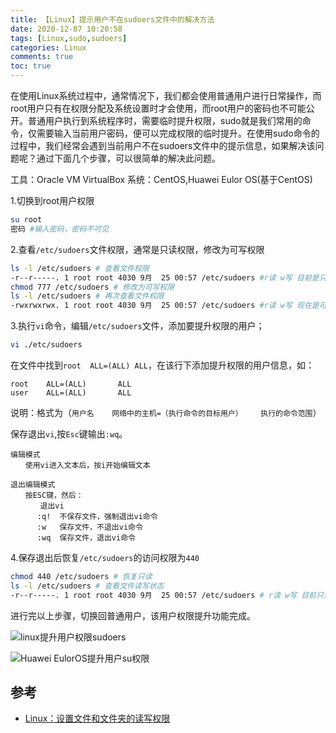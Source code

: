 ```yaml
---
title: 【Linux】提示用户不在sudoers文件中的解决方法
date: 2020-12-07 10:20:58
tags: [Linux,sudo,sudoers]
categories: Linux
comments: true
toc: true
---
```


 在使用Linux系统过程中，通常情况下，我们都会使用普通用户进行日常操作，而root用户只有在权限分配及系统设置时才会使用，而root用户的密码也不可能公开。普通用户执行到系统程序时，需要临时提升权限，sudo就是我们常用的命令，仅需要输入当前用户密码，便可以完成权限的临时提升。在使用sudo命令的过程中，我们经常会遇到当前用户不在sudoers文件中的提示信息，如果解决该问题呢？通过下面几个步骤，可以很简单的解决此问题。

<!--more-->

工具：Oracle VM VirtualBox
系统：CentOS,Huawei Eulor OS(基于CentOS)

1.切换到root用户权限

``` bash
su root
密码 #输入密码，密码不可见
```

2.查看`/etc/sudoers`文件权限，通常是只读权限，修改为可写权限

``` bash
ls -l /etc/sudoers # 查看文件权限
-r--r-----. 1 root root 4030 9月  25 00:57 /etc/sudoers #r读 w写 目前是只读状态
chmod 777 /etc/sudoers # 修改为可写权限
ls -l /etc/sudoers # 再次查看文件权限
-rwxrwxrwx. 1 root root 4030 9月  25 00:57 /etc/sudoers #r读 w写 现在是可写状态
```

3.执行`vi`命令，编辑`/etc/sudoers`文件，添加要提升权限的用户；

``` bash 
vi ./etc/sudoers
```
在文件中找到`root  ALL=(ALL) ALL`，在该行下添加提升权限的用户信息，如：
``` 
root    ALL=(ALL)       ALL
user    ALL=(ALL)       ALL
```
说明：格式为（`用户名    网络中的主机=（执行命令的目标用户）    执行的命令范围`）

保存退出`vi`,按`Esc`键输出`:wq`。

    编辑模式
    　　使用vi进入文本后，按i开始编辑文本

    退出编辑模式 
    　　按ESC键，然后：
    　　　　退出vi
    　　　 :q!  不保存文件，强制退出vi命令
    　　　 :w   保存文件，不退出vi命令
    　　　 :wq  保存文件，退出vi命令

4.保存退出后恢复`/etc/sudoers`的访问权限为`440`

``` bash
chmod 440 /etc/sudoers # 恢复只读
ls -l /etc/sudoers # 查看文件读写状态
-r--r-----. 1 root root 4030 9月  25 00:57 /etc/sudoers # r读 w写 目前只读
```

进行完以上步骤，切换回普通用户，该用户权限提升功能完成。

![linux提升用户权限sudoers](https://gitee.com/Sogrey/gitee-cdn/raw/master/imgs/linux提升用户权限sudoers.png)

![Huawei EulorOS提升用户su权限](https://gitee.com/Sogrey/gitee-cdn/raw/master/imgs/EulorOS提升用户su权限.png)

## 参考

- [Linux：设置文件和文件夹的读写权限](https://blog.csdn.net/mouday/article/details/88758437)

